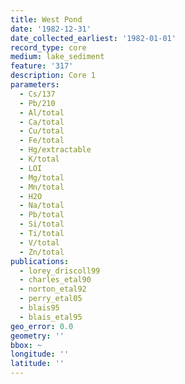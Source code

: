 ```yaml
---
title: West Pond
date: '1982-12-31'
date_collected_earliest: '1982-01-01'
record_type: core
medium: lake_sediment
feature: '317'
description: Core 1
parameters:
  - Cs/137
  - Pb/210
  - Al/total
  - Ca/total
  - Cu/total
  - Fe/total
  - Hg/extractable
  - K/total
  - LOI
  - Mg/total
  - Mn/total
  - H2O
  - Na/total
  - Pb/total
  - Si/total
  - Ti/total
  - V/total
  - Zn/total
publications:
  - lorey_driscoll99
  - charles_etal90
  - norton_etal92
  - perry_etal05
  - blais95
  - blais_etal95
geo_error: 0.0
geometry: ''
bbox: ~
longitude: ''
latitude: ''
---
```


